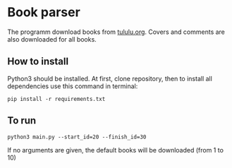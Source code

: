 # Book parser

The programm download books from [tululu.org](https://tululu.org/). Covers and comments are also downloaded for all books.

## How to install

Python3 should be installed. At first, clone repository, then to install all dependencies use this command in terminal:
```
pip install -r requirements.txt
```
## To run
```
python3 main.py --start_id=20 --finish_id=30
```

If no arguments are given, the default books will be downloaded (from 1 to 10)
